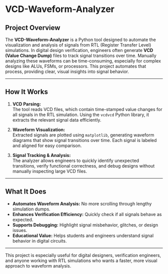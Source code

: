 # VCD-Waveform-Analyzer

## Project Overview
The **VCD-Waveform-Analyzer** is a Python tool designed to automate the visualization and analysis of signals from RTL (Register Transfer Level) simulations. In digital design verification, engineers often generate **VCD (Value Change Dump)** files to track signal transitions over time. Manually analyzing these waveforms can be time-consuming, especially for complex designs like ALUs, FSMs, or processors. This project automates that process, providing clear, visual insights into signal behavior.

---

## How It Works
1. **VCD Parsing:**  
   The tool reads VCD files, which contain time-stamped value changes for all signals in the RTL simulation. Using the `vcdvcd` Python library, it extracts the relevant signal data efficiently.

2. **Waveform Visualization:**  
   Extracted signals are plotted using `matplotlib`, generating waveform diagrams that show signal transitions over time. Each signal is labeled and aligned for easy comparison.

3. **Signal Tracking & Analysis:**  
   The analyzer allows engineers to quickly identify unexpected transitions, verify functional correctness, and debug designs without manually inspecting large VCD files.

---

## What It Does
- **Automates Waveform Analysis:** No more scrolling through lengthy simulation dumps.  
- **Enhances Verification Efficiency:** Quickly check if all signals behave as expected.  
- **Supports Debugging:** Highlight signal misbehavior, glitches, or design issues.  
- **Educational Value:** Helps students and engineers understand signal behavior in digital circuits.

---

This project is especially useful for digital designers, verification engineers, and anyone working with RTL simulations who wants a faster, more visual approach to waveform analysis.
